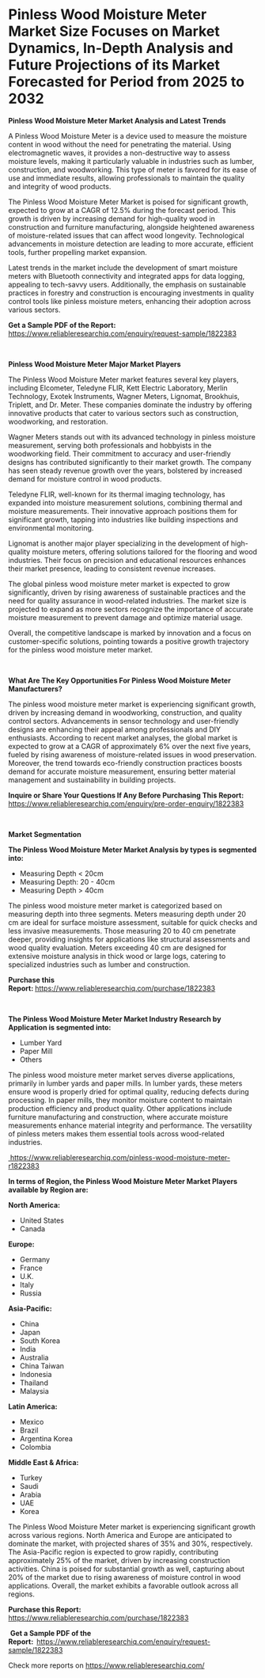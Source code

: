 <p><h1>Pinless Wood Moisture Meter Market Size Focuses on Market Dynamics, In-Depth Analysis and Future Projections of its Market Forecasted for Period from 2025 to 2032</h1></p><p><strong>Pinless Wood Moisture Meter Market Analysis and Latest Trends</strong></p>
<p><p>A Pinless Wood Moisture Meter is a device used to measure the moisture content in wood without the need for penetrating the material. Using electromagnetic waves, it provides a non-destructive way to assess moisture levels, making it particularly valuable in industries such as lumber, construction, and woodworking. This type of meter is favored for its ease of use and immediate results, allowing professionals to maintain the quality and integrity of wood products.</p><p>The Pinless Wood Moisture Meter Market is poised for significant growth, expected to grow at a CAGR of 12.5% during the forecast period. This growth is driven by increasing demand for high-quality wood in construction and furniture manufacturing, alongside heightened awareness of moisture-related issues that can affect wood longevity. Technological advancements in moisture detection are leading to more accurate, efficient tools, further propelling market expansion.</p><p>Latest trends in the market include the development of smart moisture meters with Bluetooth connectivity and integrated apps for data logging, appealing to tech-savvy users. Additionally, the emphasis on sustainable practices in forestry and construction is encouraging investments in quality control tools like pinless moisture meters, enhancing their adoption across various sectors.</p></p>
<p><strong>Get a Sample PDF of the Report:&nbsp;</strong> <a href="https://www.reliableresearchiq.com/enquiry/request-sample/1822383?utm_campaign=1743&utm_medium=2&utm_source=Github&utm_content=ia&utm_term=18022025&utm_id=pinless-wood-moisture-meter">https://www.reliableresearchiq.com/enquiry/request-sample/1822383</a></p>
<p>&nbsp;</p>
<p><strong>Pinless Wood Moisture Meter Major Market Players</strong></p>
<p><p>The Pinless Wood Moisture Meter market features several key players, including Elcometer, Teledyne FLIR, Kett Electric Laboratory, Merlin Technology, Exotek Instruments, Wagner Meters, Lignomat, Brookhuis, Triplett, and Dr. Meter. These companies dominate the industry by offering innovative products that cater to various sectors such as construction, woodworking, and restoration.</p><p>Wagner Meters stands out with its advanced technology in pinless moisture measurement, serving both professionals and hobbyists in the woodworking field. Their commitment to accuracy and user-friendly designs has contributed significantly to their market growth. The company has seen steady revenue growth over the years, bolstered by increased demand for moisture control in wood products.</p><p>Teledyne FLIR, well-known for its thermal imaging technology, has expanded into moisture measurement solutions, combining thermal and moisture measurements. Their innovative approach positions them for significant growth, tapping into industries like building inspections and environmental monitoring.</p><p>Lignomat is another major player specializing in the development of high-quality moisture meters, offering solutions tailored for the flooring and wood industries. Their focus on precision and educational resources enhances their market presence, leading to consistent revenue increases.</p><p>The global pinless wood moisture meter market is expected to grow significantly, driven by rising awareness of sustainable practices and the need for quality assurance in wood-related industries. The market size is projected to expand as more sectors recognize the importance of accurate moisture measurement to prevent damage and optimize material usage.</p><p>Overall, the competitive landscape is marked by innovation and a focus on customer-specific solutions, pointing towards a positive growth trajectory for the pinless wood moisture meter market.</p></p>
<p>&nbsp;</p>
<p><strong>What Are The Key Opportunities For Pinless Wood Moisture Meter Manufacturers?</strong></p>
<p><p>The pinless wood moisture meter market is experiencing significant growth, driven by increasing demand in woodworking, construction, and quality control sectors. Advancements in sensor technology and user-friendly designs are enhancing their appeal among professionals and DIY enthusiasts. According to recent market analyses, the global market is expected to grow at a CAGR of approximately 6% over the next five years, fueled by rising awareness of moisture-related issues in wood preservation. Moreover, the trend towards eco-friendly construction practices boosts demand for accurate moisture measurement, ensuring better material management and sustainability in building projects.</p></p>
<p><strong>Inquire or Share Your Questions If Any Before Purchasing This Report:</strong> <a href="https://www.reliableresearchiq.com/enquiry/pre-order-enquiry/1822383?utm_campaign=1743&utm_medium=2&utm_source=Github&utm_content=ia&utm_term=18022025&utm_id=pinless-wood-moisture-meter">https://www.reliableresearchiq.com/enquiry/pre-order-enquiry/1822383</a></p>
<p>&nbsp;</p>
<p><strong>Market Segmentation</strong></p>
<p><strong>The Pinless Wood Moisture Meter Market Analysis by types is segmented into:</strong></p>
<p><ul><li>Measuring Depth < 20cm</li><li>Measuring Depth: 20 - 40cm</li><li>Measuring Depth > 40cm</li></ul></p>
<p><p>The pinless wood moisture meter market is categorized based on measuring depth into three segments. Meters measuring depth under 20 cm are ideal for surface moisture assessment, suitable for quick checks and less invasive measurements. Those measuring 20 to 40 cm penetrate deeper, providing insights for applications like structural assessments and wood quality evaluation. Meters exceeding 40 cm are designed for extensive moisture analysis in thick wood or large logs, catering to specialized industries such as lumber and construction.</p></p>
<p><strong>Purchase this Report:&nbsp;</strong><a href="https://www.reliableresearchiq.com/purchase/1822383?utm_campaign=1743&utm_medium=2&utm_source=Github&utm_content=ia&utm_term=18022025&utm_id=pinless-wood-moisture-meter">https://www.reliableresearchiq.com/purchase/1822383</a></p>
<p>&nbsp;</p>
<p><strong>The Pinless Wood Moisture Meter Market Industry Research by Application is segmented into:</strong></p>
<p><ul><li>Lumber Yard</li><li>Paper Mill</li><li>Others</li></ul></p>
<p><p>The pinless wood moisture meter market serves diverse applications, primarily in lumber yards and paper mills. In lumber yards, these meters ensure wood is properly dried for optimal quality, reducing defects during processing. In paper mills, they monitor moisture content to maintain production efficiency and product quality. Other applications include furniture manufacturing and construction, where accurate moisture measurements enhance material integrity and performance. The versatility of pinless meters makes them essential tools across wood-related industries.</p></p>
<p><a href="https://www.reliableresearchiq.com/pinless-wood-moisture-meter-r1822383?utm_campaign=1743&utm_medium=2&utm_source=Github&utm_content=ia&utm_term=18022025&utm_id=pinless-wood-moisture-meter">&nbsp;https://www.reliableresearchiq.com/pinless-wood-moisture-meter-r1822383</a></p>
<p><strong>In terms of Region, the Pinless Wood Moisture Meter Market Players available by Region are:</strong></p>
<p>
    <p> <strong> North America: </strong>
        <ul>
            <li>United States</li>
            <li>Canada</li>
        </ul>
        </p> 
    <p> <strong> Europe: </strong>
        <ul>
            <li>Germany</li>
            <li>France</li>
            <li>U.K.</li>
            <li>Italy</li>
            <li>Russia</li>
        </ul>
        </p> 
    <p> <strong> Asia-Pacific: </strong>
        <ul>
            <li>China</li>
            <li>Japan</li>
            <li>South Korea</li>
            <li>India</li>
            <li>Australia</li>
            <li>China Taiwan</li>
            <li>Indonesia</li>
            <li>Thailand</li>
            <li>Malaysia</li>
        </ul>
        </p> 
    <p> <strong> Latin America: </strong>
        <ul>
            <li>Mexico</li>
            <li>Brazil</li>
            <li>Argentina Korea</li>
            <li>Colombia</li>
        </ul>
        </p> 
    <p> <strong> Middle East & Africa: </strong>
        <ul>
            <li>Turkey</li>
            <li>Saudi</li>
            <li>Arabia</li>
            <li>UAE</li>
            <li>Korea</li>
        </ul>
    </p>
    </p>
<p><p>The Pinless Wood Moisture Meter market is experiencing significant growth across various regions. North America and Europe are anticipated to dominate the market, with projected shares of 35% and 30%, respectively. The Asia-Pacific region is expected to grow rapidly, contributing approximately 25% of the market, driven by increasing construction activities. China is poised for substantial growth as well, capturing about 20% of the market due to rising awareness of moisture control in wood applications. Overall, the market exhibits a favorable outlook across all regions.</p></p>
<p><strong>Purchase this Report: </strong><a href="https://www.reliableresearchiq.com/purchase/1822383?utm_campaign=1743&utm_medium=2&utm_source=Github&utm_content=ia&utm_term=18022025&utm_id=pinless-wood-moisture-meter">https://www.reliableresearchiq.com/purchase/1822383</a></p>
<p>&nbsp;<strong>Get a Sample PDF of the Report:&nbsp;&nbsp;</strong><a href="https://www.reliableresearchiq.com/enquiry/request-sample/1822383?utm_campaign=1743&utm_medium=2&utm_source=Github&utm_content=ia&utm_term=18022025&utm_id=pinless-wood-moisture-meter">https://www.reliableresearchiq.com/enquiry/request-sample/1822383</a></p>
<p><strong></strong></p>
<p>Check more reports on <a href="https://www.reliableresearchiq.com/?utm_campaign=1743&utm_medium=2&utm_source=Github&utm_content=ia&utm_term=18022025&utm_id=pinless-wood-moisture-meter">https://www.reliableresearchiq.com/</a></p>